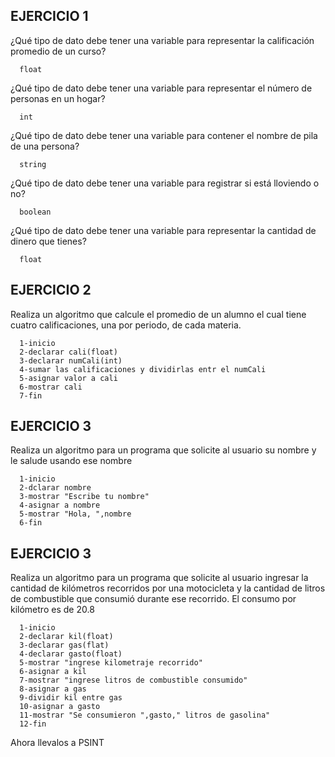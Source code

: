 ## EJERCICIO 1

¿Qué tipo de dato debe tener una variable para representar la calificación promedio de un
curso?

      float

¿Qué tipo de dato debe tener una variable para representar el número de personas en un
hogar?

      int

¿Qué tipo de dato debe tener una variable para contener el nombre de pila de una persona?

      string

¿Qué tipo de dato debe tener una variable para registrar si está lloviendo o no?

      boolean

¿Qué tipo de dato debe tener una variable para representar la cantidad de dinero que
tienes?

      float
      
## EJERCICIO 2

Realiza un algoritmo que calcule el promedio de un alumno el cual tiene cuatro calificaciones, una por periodo, de cada materia.

      1-inicio
      2-declarar cali(float)
      3-declarar numCali(int)
      4-sumar las calificaciones y dividirlas entr el numCali
      5-asignar valor a cali
      6-mostrar cali
      7-fin
      
      
## EJERCICIO 3

Realiza un algoritmo para un programa que solicite al usuario su nombre y le salude usando ese nombre

      1-inicio
      2-dclarar nombre
      3-mostrar "Escribe tu nombre"
      4-asignar a nombre
      5-mostrar "Hola, ",nombre
      6-fin

## EJERCICIO 3

Realiza un algoritmo para  un programa que solicite al usuario ingresar la cantidad de kilómetros recorridos por una motocicleta y la cantidad de litros de combustible que consumió durante ese recorrido. El consumo por kilómetro es de 20.8

      1-inicio
      2-declarar kil(float)
      3-declarar gas(flat)
      4-declarar gasto(float)
      5-mostrar "ingrese kilometraje recorrido"
      6-asignar a kil
      7-mostrar "ingrese litros de combustible consumido"
      8-asignar a gas
      9-dividir kil entre gas
      10-asignar a gasto
      11-mostrar "Se consumieron ",gasto," litros de gasolina"
      12-fin

Ahora llevalos a PSINT
